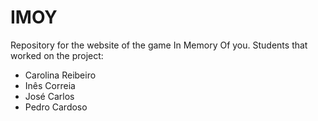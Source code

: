 # IMOY
Repository for the website of the game In Memory Of you. 
Students that worked on the project:
- Carolina Reibeiro 
- Inês Correia 
- José Carlos 
- Pedro Cardoso 

